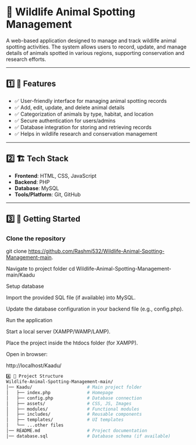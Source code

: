 # 🐾 Wildlife Animal Spotting Management

A web-based application designed to manage and track wildlife animal spotting activities. The system allows users to record, update, and manage details of animals spotted in various regions, supporting conservation and research efforts.

---

## 1️⃣ 📌 Features

- ✅ User-friendly interface for managing animal spotting records  
- ✅ Add, edit, update, and delete animal details  
- ✅ Categorization of animals by type, habitat, and location  
- ✅ Secure authentication for users/admins  
- ✅ Database integration for storing and retrieving records  
- ✅ Helps in wildlife research and conservation management  

---

## 2️⃣ 🏗️ Tech Stack

- **Frontend**: HTML, CSS, JavaScript  
- **Backend**: PHP  
- **Database**: MySQL  
- **Tools/Platform**: Git, GitHub  

---

## 3️⃣ 🚀 Getting Started

### Clone the repository

git clone https://github.com/Rashmi532/Wildlife-Animal-Spotting-Management-main.

Navigate to project folder
cd Wildlife-Animal-Spotting-Management-main/Kaadu

Setup database

Import the provided SQL file (if available) into MySQL.

Update the database configuration in your backend file (e.g., config.php).

Run the application

Start a local server (XAMPP/WAMP/LAMP).

Place the project inside the htdocs folder (for XAMPP).

Open in browser:

http://localhost/Kaadu/
```bash
4️⃣ 📂 Project Structure
Wildlife-Animal-Spotting-Management-main/
│── Kaadu/                     # Main project folder
│   ├── index.php              # Homepage
│   ├── config.php             # Database connection
│   ├── assets/                # CSS, JS, Images
│   ├── modules/               # Functional modules
│   ├── includes/              # Reusable components
│   ├── templates/             # UI templates
│   └── ...other files
│── README.md                  # Project documentation
│── database.sql               # Database schema (if available)


